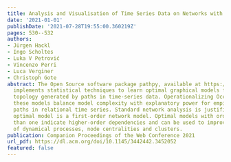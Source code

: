 ```yaml
---
title: Analysis and Visualisation of Time Series Data on Networks with Pathpy
date: '2021-01-01'
publishDate: '2021-07-28T19:55:00.360219Z'
pages: 530--532
authors:
- Jürgen Hackl
- Ingo Scholtes
- Luka V Petrović
- Vincenzo Perri
- Luca Verginer
- Christoph Gote
abstract: The Open Source software package pathpy, available at https://www.pathpy.net,
  implements statistical techniques to learn optimal graphical models for the causal
  topology generated by paths in time-series data. Operationalizing Occam's razor,
  these models balance model complexity with explanatory power for empirically observed
  paths in relational time series. Standard network analysis is justified if the inferred
  optimal model is a first-order network model. Optimal models with orders larger
  than one indicate higher-order dependencies and can be used to improve the analysis
  of dynamical processes, node centralities and clusters.
publication: Companion Proceedings of the Web Conference 2021
url_pdf: https://dl.acm.org/doi/10.1145/3442442.3452052
featured: false
---
```

